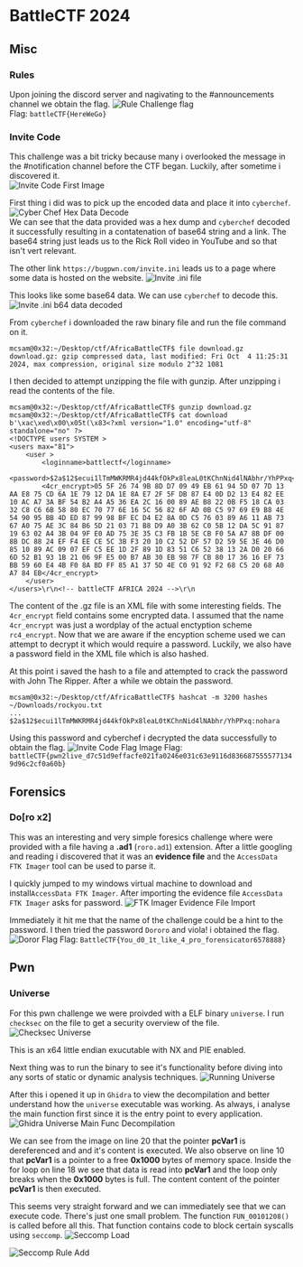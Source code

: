 # BattleCTF 2024


## Misc
### Rules
Upon joining the discord server and nagivating to the #announcements channel we obtain the flag.
![Rule Challenge flag](https://github.com/theMcSam/battleCTF-writeups/blob/main/battleCTF2024/Rules/images/rules_flag.png)  
Flag: `battleCTF{HereWeGo}`

### Invite Code
This challenge was a bit tricky because many i overlooked the message in the #notification channel before the CTF began. Luckily, after sometime i discovered it.   
![Invite Code First Image](https://github.com/theMcSam/battleCTF-writeups/blob/main/battleCTF2024/Invite%20Code/images/invite_code_discord.png) 

First thing i did was to pick up the encoded data and place it into `cyberchef`.    
![Cyber Chef Hex Data Decode](https://github.com/theMcSam/battleCTF-writeups/blob/main/battleCTF2024/Invite%20Code/images/invite_code_cyberchef_from_hex.png)   
We can see that the data provided was a hex dump and `cyberchef` decoded it successfully resulting in a contatenation of base64 string and a link. The base64 string just leads us to the Rick Roll video in YouTube and so that isn't vert relevant.

The other link `https://bugpwn.com/invite.ini` leads us to a page where some data is hosted on the website.
![Invite .ini file](https://github.com/theMcSam/battleCTF-writeups/blob/main/battleCTF2024/Invite%20Code/images/invite_ini_file.png)

This looks like some base64 data. We can use `cyberchef` to decode this.
![Invite .ini b64 data decoded](https://github.com/theMcSam/battleCTF-writeups/blob/main/battleCTF2024/Invite%20Code/images/invite_ini_b64_data_decoded.png)    

From `cyberchef` i downloaded the raw binary file and run the file command on it.
```
mcsam@0x32:~/Desktop/ctf/AfricaBattleCTF$ file download.gz 
download.gz: gzip compressed data, last modified: Fri Oct  4 11:25:31 2024, max compression, original size modulo 2^32 1081
```

I then decided to attempt unzipping the file with gunzip. After unzipping i read the contents of the file.
```
mcsam@0x32:~/Desktop/ctf/AfricaBattleCTF$ gunzip download.gz 
mcsam@0x32:~/Desktop/ctf/AfricaBattleCTF$ cat download
b'\xac\xed\x00\x05t(\x83<?xml version="1.0" encoding="utf-8" standalone="no" ?>
<!DOCTYPE users SYSTEM >
<users max="81">
	<user >
		<loginname>battlectf</loginname>
		<password>$2a$12$ecui1lTmMWKRMR4jd44kfOkPx8leaL0tKChnNid4lNAbhr/YhPPxq</password>
		<4cr_encrypt>05 5F 26 74 9B 8D D7 09 49 EB 61 94 5D 07 7D 13 AA E8 75 CD 6A 1E 79 12 DA 1E 8A E7 2F 5F DB 87 E4 0D D2 13 E4 82 EE 10 AC A7 3A BF 54 B2 A4 A5 36 EA 2C 16 00 89 AE B8 22 0B F5 18 CA 03 32 C8 C6 6B 58 80 EC 70 77 6E 16 5C 56 82 6F AD 0B C5 97 69 E9 B8 4E 54 90 95 BB 4D ED 87 99 98 BF EC D4 E2 8A 0D C5 76 03 89 A6 11 AB 73 67 A0 75 AE 3C 84 B6 5D 21 03 71 B8 D9 A0 3B 62 C0 5B 12 DA 5C 91 87 19 63 02 A4 3B 04 9F E0 AD 75 3E 35 C3 FB 1B 5E CB F0 5A A7 8B DF 00 8B DC 88 24 EF F4 EE CE 5C 3B F3 20 10 C2 52 DF 57 D2 59 5E 3E 46 D0 85 10 89 AC 09 07 EF C5 EE 1D 2F 89 1D 83 51 C6 52 38 13 2A D0 20 66 6D 52 B1 93 1B 21 06 9F E5 00 B7 AB 30 EB 98 7F CB 80 17 36 16 EF 73 BB 59 60 E4 4B F0 8A BD FF 85 A1 37 5D 4E C0 91 92 F2 68 C5 20 68 A0 A7 84 EB</4cr_encrypt>
	</user>
</users>\r\n<!-- battleCTF AFRICA 2024 -->\r\n
``` 
The content of the .gz file is an XML file with some interesting fields. The `4cr_encrypt` field contains some encrypted data. I assumed that the name `4cr_encrypt` was just a wordplay of the actual enctyption scheme `rc4_encrypt`. Now that we are aware if the encyption scheme used we can attempt to decrypt it which would require a password. Luckily, we also have a password field in the XML file which is also hashed.

At this point i saved the hash to a file and attempted to crack the password with John The Ripper. After a while we obtain the password.
```
mcsam@0x32:~/Desktop/ctf/AfricaBattleCTF$ hashcat -m 3200 hashes ~/Downloads/rockyou.txt 
...
$2a$12$ecui1lTmMWKRMR4jd44kfOkPx8leaL0tKChnNid4lNAbhr/YhPPxq:nohara
``` 

Using this password and cyberchef i decrypted the data successfully to obtain the flag.
![Invite Code Flag Image](https://github.com/theMcSam/battleCTF-writeups/blob/main/battleCTF2024/Invite%20Code/images/invite_code_flag.png) 
Flag: `battleCTF{pwn2live_d7c51d9effacfe021fa0246e031c63e9116d8366875555771349d96c2cf0a60b}`

## Forensics
### Do[ro x2]
This was an interesting and very simple foresics challenge where were provided with a file having a **.ad1** (`roro.ad1`) extension. After a little googling and reading i discovered that it was an **evidence file** and the `AccessData FTK Imager` tool can be used to parse it.

I quickly jumped to my windows virtual machine to download and install`AccessData FTK Imager`. After importing the evidence file `AccessData FTK Imager` asks for password.
![FTK Imager Evidence File Import](https://github.com/theMcSam/battleCTF-writeups/blob/main/battleCTF2024/Dororo/images/FTK_imager_windows.png) 

Immediately it hit me that the name of the challenge could be a hint to the password. I then tried the password `Dororo` and viola! i obtained the flag.
![Doror Flag](https://github.com/theMcSam/battleCTF-writeups/blob/main/battleCTF2024/Dororo/images/dororo_flag.png) 
Flag: `BattleCTF{You_d0_1t_like_4_pro_forensicator6578888}`

## Pwn
### Universe
For this pwn challenge we were proivded with a ELF binary `universe`. I run `checksec` on the file to get a security overview of the file.
![Checksec Universe](https://github.com/theMcSam/battleCTF-writeups/blob/main/battleCTF2024/Dororo/images/dororo_flag.png)  

This is an x64 little endian exucutable with NX and PIE enabled.

Next thing was to run the binary to see it's functionality before diving into any sorts of static or dynamic analysis techniques.
![Running Universe](https://github.com/theMcSam/battleCTF-writeups/blob/main/battleCTF2024/Universe/images/running_universe.png)

After this i opened it up in `Ghidra` to view the decompilation and better understand how the `universe` executable was working.
As always, i analyse the main function first since it is the entry point to every application.
![Ghidra Universe Main Func Decompilation](https://github.com/theMcSam/battleCTF-writeups/blob/main/battleCTF2024/Universe/images/main_function_decompilation.png) 

We can see from the image on line 20 that the pointer **pcVar1** is dereferenced and and it's content is executed. We also observe on line 10 that **pcVar1** is a pointer to a free **0x1000** bytes of memory space. Inside the for loop on line 18 we see that data is read into **pcVar1** and the loop only breaks when the **0x1000** bytes is full. The content content of the pointer **pcVar1** is then executed.

This seems very straight forward and we can immediately see that we can execute code. There's just one small problem. The function `FUN_00101208()` is called before all this. That function contains code to block certain syscalls using `seccomp`.
![Seccomp Load](https://github.com/theMcSam/battleCTF-writeups/blob/main/battleCTF2024/Universe/images/seccomp_load.png) 

![Seccomp Rule Add](https://github.com/theMcSam/battleCTF-writeups/blob/main/battleCTF2024/Universe/images/seccomp_rule_add.png) 